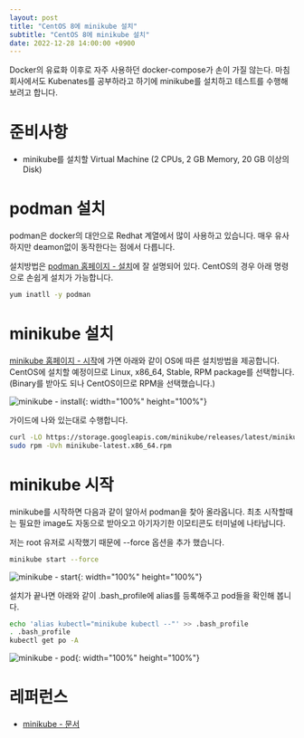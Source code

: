 ```yaml
---
layout: post
title: "CentOS 8에 minikube 설치"
subtitle: "CentOS 8에 minikube 설치"
date: 2022-12-28 14:00:00 +0900
---
```

Docker의 유료화 이후로 자주 사용하던 docker-compose가 손이 가질 않는다. 마침 회사에서도 Kubenates를 공부하라고 하기에 minikube를 설치하고 테스트를 수행해보려고 합니다.


# 준비사항
- minikube를 설치할 Virtual Machine (2 CPUs, 2 GB Memory, 20 GB 이상의 Disk)

# podman 설치
podman은 docker의 대안으로 Redhat 계열에서 많이 사용하고 있습니다. 매우 유사하지만 deamon없이 동작한다는 점에서 다릅니다. 

설치방법은 [podman 홈페이지 - 설치](https://podman.io/getting-started/installation)에 잘 설명되어 있다. CentOS의 경우 아래 명령으로 손쉽게 설치가 가능합니다.
```bash
yum inatll -y podman
```

# minikube 설치
[minikube 홈페이지 - 시작](https://minikube.sigs.k8s.io/docs/start/)에 가면 아래와 같이 OS에 따른 설치방법을 제공합니다. CentOS에 설치할 예정이므로 Linux, x86_64, Stable, RPM package를 선택합니다. (Binary를 받아도 되나 CentOS이므로 RPM을 선택했습니다.)

![minikube - install](https://user-images.githubusercontent.com/100823210/209761607-b3ace868-b7b3-483c-8779-7b9245976222.png){: width="100%" height="100%"}

가이드에 나와 있는대로 수행합니다.
```bash
curl -LO https://storage.googleapis.com/minikube/releases/latest/minikube-latest.x86_64.rpm
sudo rpm -Uvh minikube-latest.x86_64.rpm
```

# minikube 시작 
minikube를 시작하면 다음과 같이 알아서 podman을 찾아 올라옵니다. 최초 시작할때는 필요한 image도 자동으로 받아오고 아기자기한 이모티콘도 터미널에 나타납니다.

저는 root 유저로 시작했기 때문에 --force 옵션을 추가 했습니다.
```bash
minikube start --force
```
![minikube - start](https://user-images.githubusercontent.com/100823210/209762951-5dc5c025-f547-4765-aaf9-1fd0984f7a12.png){: width="100%" height="100%"}

설치가 끝나면 아래와 같이 .bash_profile에 alias를 등록해주고 pod들을 확인해 봅니다.
```bash
echo 'alias kubectl="minikube kubectl --"' >> .bash_profile
. .bash_profile
kubectl get po -A
```
![minikube - pod](https://user-images.githubusercontent.com/100823210/209763344-fda901dc-a0c8-4bdf-b18e-df66b8d96105.png){: width="100%" height="100%"}

# 레퍼런스
- [minikube - 문서](https://minikube.sigs.k8s.io/docs/)






